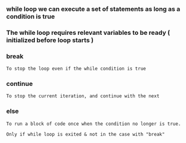 ### while loop we can execute a set of statements as long as a condition is true

### The while loop requires relevant variables to be ready ( initialized before loop starts )

### break 
    
    To stop the loop even if the while condition is true

### continue

    To stop the current iteration, and continue with the next

### else

    To run a block of code once when the condition no longer is true.

    Only if while loop is exited & not in the case with "break"